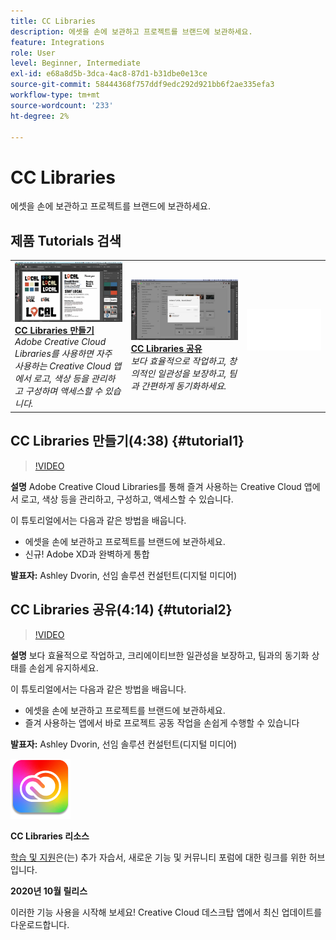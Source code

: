 ```yaml
---
title: CC Libraries
description: 에셋을 손에 보관하고 프로젝트를 브랜드에 보관하세요.
feature: Integrations
role: User
level: Beginner, Intermediate
exl-id: e68a8d5b-3dca-4ac8-87d1-b31dbe0e13ce
source-git-commit: 58444368f757ddf9edc292d921bb6f2ae335efa3
workflow-type: tm+mt
source-wordcount: '233'
ht-degree: 2%

---
```


# CC Libraries

에셋을 손에 보관하고 프로젝트를 브랜드에 보관하세요.

## 제품 Tutorials 검색

<table style="table-layout:fixed">
<tr>
 <td>
   <a href="cclibraries.md#tutorial1">
      <img alt="CC Libraries 만들기" src="../assets/libraries_create_dvorin_thumbnail.jpg" />
   </a>
    <div>
   <a href="cclibraries.md#tutorial1"><strong>CC Libraries 만들기</strong></a>
    </div>
    <em>Adobe Creative Cloud Libraries를 사용하면 자주 사용하는 Creative Cloud 앱에서 로고, 색상 등을 관리하고 구성하며 액세스할 수 있습니다.</em>
    <br>
  </td>
   <td>
   <a href="cclibraries.md#tutorial2">
      <img alt="CC Libraries 공유" src="../assets/libraries_share_dvorin_thumbnail.jpg" />
   </a>
    <div>
   <a href="cclibraries.md#tutorial2"><strong>CC Libraries 공유</strong></a>
    </div>
    <em>보다 효율적으로 작업하고, 창의적인 일관성을 보장하고, 팀과 간편하게 동기화하세요.</em>
    <br>
  </td>
  <td>
    <img alt="스페이서" src="../assets/Whitespacer.png" />
    <div>
    <br>
  </td>
</tr>
</table>

## CC Libraries 만들기(4:38) {#tutorial1}

>[!VIDEO](https://video.tv.adobe.com/v/326802?hidetitle=true)

**설명**
Adobe Creative Cloud Libraries를 통해 즐겨 사용하는 Creative Cloud 앱에서 로고, 색상 등을 관리하고, 구성하고, 액세스할 수 있습니다.

이 튜토리얼에서는 다음과 같은 방법을 배웁니다.
* 에셋을 손에 보관하고 프로젝트를 브랜드에 보관하세요.
* 신규! Adobe XD과 완벽하게 통합

**발표자:**
Ashley Dvorin, 선임 솔루션 컨설턴트(디지털 미디어)

## CC Libraries 공유(4:14) {#tutorial2}

>[!VIDEO](https://video.tv.adobe.com/v/326803?hidetitle=true)

**설명**
보다 효율적으로 작업하고, 크리에이티브한 일관성을 보장하고, 팀과의 동기화 상태를 손쉽게 유지하세요.

이 튜토리얼에서는 다음과 같은 방법을 배웁니다.
* 에셋을 손에 보관하고 프로젝트를 브랜드에 보관하세요.
* 즐겨 사용하는 앱에서 바로 프로젝트 공동 작업을 손쉽게 수행할 수 있습니다

**발표자:**
Ashley Dvorin, 선임 솔루션 컨설턴트(디지털 미디어)

![CC Libraries 로고](../assets/cc_appicon_96.png)

**CC Libraries 리소스**

[학습 및 지원](https://helpx.adobe.com/kr/creative-cloud/help/libraries.html)은(는) 추가 자습서, 새로운 기능 및 커뮤니티 포럼에 대한 링크를 위한 허브입니다.

**2020년 10월 릴리스**

이러한 기능 사용을 시작해 보세요! Creative Cloud 데스크탑 앱에서 최신 업데이트를 다운로드합니다.
